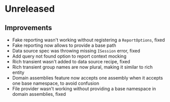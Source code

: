 # Unreleased

## Improvements

- Fake reporting wasn't working without registering a `ReportOptions`, fixed
- Fake reporting now allows to provide a base path
- Data source spec was throwing missing `ISession` error, fixed
- Add query not found option to report context mocking
- Rich transient wasn't added to data source recipe, fixed
- Rich transient group names are now plural, making it similar to rich entity
- Domain assemblies feature now accepts one assembly when it accepts one base
  namespace, to avoid confusion
- File provider wasn't working without providing a base namespace in domain
  assemblies, fixed
